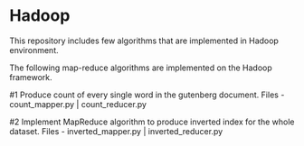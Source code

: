# Hadoop

This repository includes few algorithms that are implemented in Hadoop environment.

The following map-reduce algorithms are implemented on the Hadoop framework.

#1 Produce count of every single word in the gutenberg document.
Files - count_mapper.py | count_reducer.py

#2 Implement MapReduce algorithm to produce inverted index for the whole dataset.
Files - inverted_mapper.py | inverted_reducer.py

